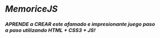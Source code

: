 # **_MemoriceJS_**

### **_APRENDE a CREAR este afamado e impresionante juego paso a paso utilizando HTML + CSS3 + JS!_**

